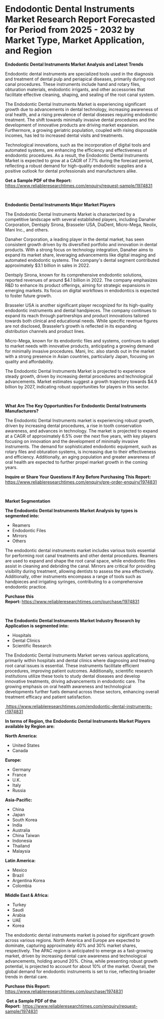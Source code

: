 <p><h1>Endodontic Dental Instruments Market Research Report Forecasted for Period from 2025 -  2032 by Market Type, Market Application, and Region</h1></p><p><strong>Endodontic Dental Instruments Market Analysis and Latest Trends</strong></p>
<p><p>Endodontic dental instruments are specialized tools used in the diagnosis and treatment of dental pulp and periapical diseases, primarily during root canal procedures. These instruments include hand and rotary files, obturation materials, endodontic irrigants, and other accessories that facilitate effective cleaning, shaping, and sealing of the root canal system.</p><p>The Endodontic Dental Instruments Market is experiencing significant growth due to advancements in dental technology, increasing awareness of oral health, and a rising prevalence of dental diseases requiring endodontic treatment. The shift towards minimally invasive dental procedures and the development of innovative products are driving market expansion. Furthermore, a growing geriatric population, coupled with rising disposable incomes, has led to increased dental visits and treatments.</p><p>Technological innovations, such as the incorporation of digital tools and automated systems, are enhancing the efficiency and effectiveness of endodontic procedures. As a result, the Endodontic Dental Instruments Market is expected to grow at a CAGR of 7.7% during the forecast period, reflecting a robust demand for high-quality endodontic supplies and a positive outlook for dental professionals and manufacturers alike.</p></p>
<p><strong>Get a Sample PDF of the Report:&nbsp;</strong> <a href="https://www.reliableresearchtimes.com/enquiry/request-sample/1974831?utm_campaign=3256&utm_medium=2&utm_source=Github&utm_content=ia&utm_term=16042025&utm_id=endodontic-dental-instruments">https://www.reliableresearchtimes.com/enquiry/request-sample/1974831</a></p>
<p>&nbsp;</p>
<p><strong>Endodontic Dental Instruments Major Market Players</strong></p>
<p><p>The Endodontic Dental Instruments Market is characterized by a competitive landscape with several established players, including Danaher Corporation, Dentsply Sirona, Brasseler USA, DiaDent, Micro-Mega, Neolix, Mani Inc., and others.</p><p>Danaher Corporation, a leading player in the dental market, has seen consistent growth driven by its diversified portfolio and innovation in dental products. With a strong focus on technology integration, Danaher aims to expand its market share, leveraging advancements like digital imaging and automated endodontic systems. The company's dental segment contributed approximately $3.1 billion in sales in 2022.</p><p>Dentsply Sirona, known for its comprehensive endodontic solutions, reported revenues of around $4.1 billion in 2022. The company emphasizes R&D to enhance its product offerings, aiming for strategic expansions in emerging markets. Its focus on digital workflows in endodontics is expected to foster future growth.</p><p>Brasseler USA is another significant player recognized for its high-quality endodontic instruments and dental handpieces. The company continues to expand its reach through partnerships and product innovations tailored towards both clinical and educational needs. While specific revenue figures are not disclosed, Brasseler’s growth is reflected in its expanding distribution channels and product lines.</p><p>Micro-Mega, known for its endodontic files and systems, continues to adapt to market needs with innovative products, anticipating a growing demand for minimally invasive procedures. Mani, Inc. also stands out in the market with a strong presence in Asian countries, particularly Japan, focusing on quality and affordability.</p><p>The Endodontic Dental Instruments Market is projected to experience steady growth, driven by increasing dental procedures and technological advancements. Market estimates suggest a growth trajectory towards $4.9 billion by 2027, indicating robust opportunities for players in this sector.</p></p>
<p>&nbsp;</p>
<p><strong>What Are The Key Opportunities For Endodontic Dental Instruments Manufacturers?</strong></p>
<p><p>The Endodontic Dental Instruments market is experiencing robust growth, driven by increasing dental procedures, a rise in tooth conservation awareness, and advances in technology. The market is projected to expand at a CAGR of approximately 6.5% over the next five years, with key players focusing on innovation and the development of minimally invasive instruments. The demand for sophisticated endodontic equipment, such as rotary files and obturation systems, is increasing due to their effectiveness and efficiency. Additionally, an aging population and greater awareness of oral health are expected to further propel market growth in the coming years.</p></p>
<p><strong>Inquire or Share Your Questions If Any Before Purchasing This Report:</strong> <a href="https://www.reliableresearchtimes.com/enquiry/pre-order-enquiry/1974831?utm_campaign=3256&utm_medium=2&utm_source=Github&utm_content=ia&utm_term=16042025&utm_id=endodontic-dental-instruments">https://www.reliableresearchtimes.com/enquiry/pre-order-enquiry/1974831</a></p>
<p>&nbsp;</p>
<p><strong>Market Segmentation</strong></p>
<p><strong>The Endodontic Dental Instruments Market Analysis by types is segmented into:</strong></p>
<p><ul><li>Reamers</li><li>Endodontic Files</li><li>Mirrors</li><li>Others</li></ul></p>
<p><p>The endodontic dental instruments market includes various tools essential for performing root canal treatments and other dental procedures. Reamers are used to expand and shape the root canal space, while endodontic files assist in cleaning and debriding the canal. Mirrors are critical for providing visibility during treatment, allowing dentists to assess the area effectively. Additionally, other instruments encompass a range of tools such as handpieces and irrigating syringes, contributing to a comprehensive endodontic practice.</p></p>
<p><strong>Purchase this Report:&nbsp;</strong><a href="https://www.reliableresearchtimes.com/purchase/1974831?utm_campaign=3256&utm_medium=2&utm_source=Github&utm_content=ia&utm_term=16042025&utm_id=endodontic-dental-instruments">https://www.reliableresearchtimes.com/purchase/1974831</a></p>
<p>&nbsp;</p>
<p><strong>The Endodontic Dental Instruments Market Industry Research by Application is segmented into:</strong></p>
<p><ul><li>Hospitals</li><li>Dental Clinics</li><li>Scientific Research</li></ul></p>
<p><p>The Endodontic Dental Instruments Market serves various applications, primarily within hospitals and dental clinics where diagnosing and treating root canal issues is essential. These instruments facilitate efficient procedures, improving patient outcomes. Additionally, scientific research institutions utilize these tools to study dental diseases and develop innovative treatments, driving advancements in endodontic care. The growing emphasis on oral health awareness and technological developments further fuels demand across these sectors, enhancing overall treatment efficacy and patient satisfaction.</p></p>
<p><a href="https://www.reliableresearchtimes.com/endodontic-dental-instruments-r1974831?utm_campaign=3256&utm_medium=2&utm_source=Github&utm_content=ia&utm_term=16042025&utm_id=endodontic-dental-instruments">&nbsp;https://www.reliableresearchtimes.com/endodontic-dental-instruments-r1974831</a></p>
<p><strong>In terms of Region, the Endodontic Dental Instruments Market Players available by Region are:</strong></p>
<p>
    <p> <strong> North America: </strong>
        <ul>
            <li>United States</li>
            <li>Canada</li>
        </ul>
        </p> 
    <p> <strong> Europe: </strong>
        <ul>
            <li>Germany</li>
            <li>France</li>
            <li>U.K.</li>
            <li>Italy</li>
            <li>Russia</li>
        </ul>
        </p> 
    <p> <strong> Asia-Pacific: </strong>
        <ul>
            <li>China</li>
            <li>Japan</li>
            <li>South Korea</li>
            <li>India</li>
            <li>Australia</li>
            <li>China Taiwan</li>
            <li>Indonesia</li>
            <li>Thailand</li>
            <li>Malaysia</li>
        </ul>
        </p> 
    <p> <strong> Latin America: </strong>
        <ul>
            <li>Mexico</li>
            <li>Brazil</li>
            <li>Argentina Korea</li>
            <li>Colombia</li>
        </ul>
        </p> 
    <p> <strong> Middle East & Africa: </strong>
        <ul>
            <li>Turkey</li>
            <li>Saudi</li>
            <li>Arabia</li>
            <li>UAE</li>
            <li>Korea</li>
        </ul>
    </p>
    </p>
<p><p>The endodontic dental instruments market is poised for significant growth across various regions. North America and Europe are expected to dominate, capturing approximately 40% and 30% market shares, respectively. The APAC region is anticipated to emerge as a fast-growing market, driven by increasing dental care awareness and technological advancements, holding around 20%. China, while presenting robust growth potential, is projected to account for about 10% of the market. Overall, the global demand for endodontic instruments is set to rise, reflecting broader trends in dental care.</p></p>
<p><strong>Purchase this Report: </strong><a href="https://www.reliableresearchtimes.com/purchase/1974831?utm_campaign=3256&utm_medium=2&utm_source=Github&utm_content=ia&utm_term=16042025&utm_id=endodontic-dental-instruments">https://www.reliableresearchtimes.com/purchase/1974831</a></p>
<p>&nbsp;<strong>Get a Sample PDF of the Report:&nbsp;&nbsp;</strong><a href="https://www.reliableresearchtimes.com/enquiry/request-sample/1974831?utm_campaign=3256&utm_medium=2&utm_source=Github&utm_content=ia&utm_term=16042025&utm_id=endodontic-dental-instruments">https://www.reliableresearchtimes.com/enquiry/request-sample/1974831</a></p>
<p><strong></strong></p>
<p><p></p><p></p><p></p></p>